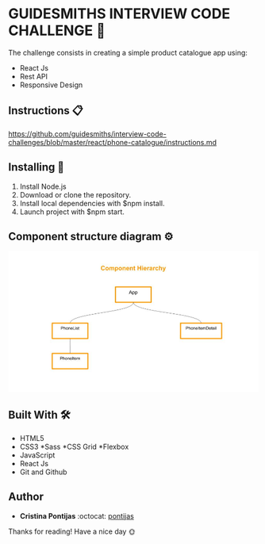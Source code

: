 # GUIDESMITHS INTERVIEW CODE CHALLENGE 🎯

The challenge consists in creating a simple product catalogue app using:

- React Js
- Rest API
- Responsive Design

## Instructions :clipboard:

https://github.com/guidesmiths/interview-code-challenges/blob/master/react/phone-catalogue/instructions.md

## Installing :wrench:

1. Install Node.js
2. Download or clone the repository.
3. Install local dependencies with \$npm install.
4. Launch project with \$npm start.

## Component structure diagram ⚙

![](architecture.jpg)

## Built With 🛠

- HTML5
- CSS3
  *Sass
  *CSS Grid
  \*Flexbox
- JavaScript
- React Js
- Git and Github

## Author

- **Cristina Pontijas** :octocat: [pontijas](https://github.com/pontijas)

Thanks for reading!
Have a nice day 🌞
